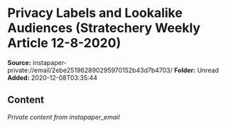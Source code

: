 # Privacy Labels and Lookalike Audiences (Stratechery Weekly Article 12-8-2020)

**Source:** instapaper-private://email/2ebe251962890295970152b43d7b4703/
**Folder:** Unread
**Added:** 2020-12-08T03:35:44




## Content
*Private content from instapaper_email*
